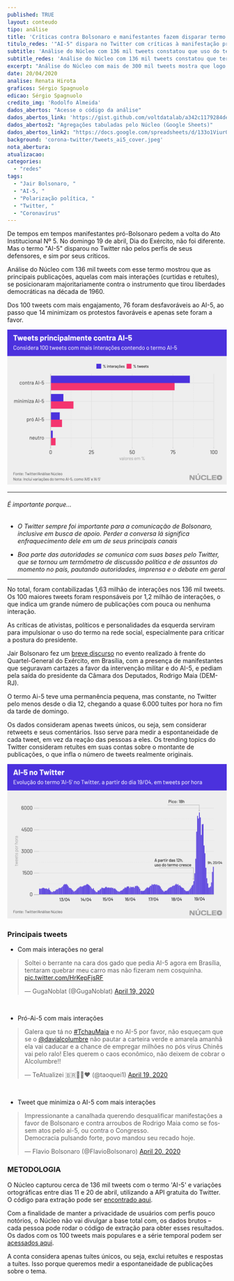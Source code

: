 ```yaml
---
published: TRUE
layout: conteudo
tipo: análise
title: 'Críticas contra Bolsonaro e manifestantes fazem disparar termo "AI-5" no Twitter'
titulo_redes: '"AI-5" dispara no Twitter com críticas à manifestação pró-Bolsonaro'
subtitle: 'Análise do Núcleo com 136 mil tweets constatou que uso do termo foi impulsionado principalmente por críticas feitas pela esquerda à manifestação no Dia do Exército'
subtitle_redes: 'Análise do Núcleo com 136 mil tweets constatou que termo foi impulsionado principalmente por críticas feitas da esquerda'
excerpt: "Análise do Núcleo com mais de 300 mil tweets mostra que logo após publicação de Mandetta anunciando sua saída do governo há um pico de tweets negativos muito superior a positivos, continuando assim por algumas horas."
date: 20/04/2020
analise: Renata Hirota
graficos: Sérgio Spagnuolo
edicao: Sérgio Spagnuolo
credito_img: 'Rodolfo Almeida'
dados_abertos: "Acesse o código da análise"
dados_abertos_link: 'https://gist.github.com/voltdatalab/a342c1179284deafa5c508dad33373f5'
dados_abertos2: "Agregações tabuladas pelo Núcleo (Google Sheets)"
dados_abertos_link2: "https://docs.google.com/spreadsheets/d/133o1ViurOcQUIiE21l2lMRCCEvvp6W_tCxya6hiioFY/edit?usp=sharing"
background: 'corona-twitter/tweets_ai5_cover.jpeg'
nota_abertura:
atualizacao:
categories:
  - "redes"
tags:
  - "Jair Bolsonaro, "
  - "AI-5, "
  - "Polarização política, "
  - "Twitter, "
  - "Coronavírus"
---
```


De tempos em tempos manifestantes pró-Bolsonaro pedem a volta do Ato Institucional Nº 5. No domingo 19 de abril, Dia do Exército, não foi diferente. Mas o termo "AI-5" disparou no Twitter não pelos perfis de seus defensores, e sim por seus críticos.

Análise do Núcleo com 136 mil tweets com esse termo mostrou que as principais publicações, aquelas com mais interações (curtidas e retuítes), se posicionaram majoritariamente contra o instrumento que tirou liberdades democráticas na década de 1960.

Dos 100 tweets com mais engajamento, 76 foram desfavoráveis ao AI-5, ao passo que 14 minimizam os protestos favoráveis e apenas sete foram a favor.

![top 100 tweets categorizados](../img/corona-twitter/tweets_ai5_pct.png)

---

###### É importante porque...

- *O Twitter sempre foi importante para a comunicação de Bolsonaro, inclusive em busca de apoio. Perder a conversa lá significa enfraquecimento dele em um de seus principais canais*

- *Boa parte das autoridades se comunica com suas bases pelo Twitter, que se tornou um termômetro de discussão política e de assuntos do momento no país, pautando autoridades, imprensa e o debate em geral*


---

No total, foram contabilizadas 1,63 milhão de interações nos 136 mil tweets. Os 100 maiores tweets foram responsáveis por 1,2 milhão de interações, o que indica um grande número de publicações com pouca ou nenhuma interação.

As críticas de ativistas, políticos e personalidades da esquerda serviram para impulsionar o uso do termo na rede social, especialmente para criticar a postura do presidente.

Jair Bolsonaro fez um [breve discurso](https://www.poder360.com.br/governo/bolsonaro-discursa-em-ato-com-pauta-a-favor-do-ai-5-e-contra-o-congresso/) no evento realizado à frente do Quartel-General do Exército, em Brasília, com a presença de manifestantes que seguravam cartazes a favor da intervenção militar e do AI-5, e pediam pela saída do presidente da Câmara dos Deputados, Rodrigo Maia (DEM-RJ).

O termo Ai-5 teve uma permanência pequena, mas constante, no Twitter pelo menos desde o dia 12, chegando a quase 6.000 tuítes por hora no fim da tarde de domingo.

Os dados consideram apenas tweets únicos, ou seja, sem considerar retweets e seus comentários. Isso serve para medir a espontaneidade de cada tweet, em vez da reação das pessoas a eles. Os trending topics do Twitter consideram retuítes em suas contas sobre o montante de publicações, o que infla o número de tweets realmente originais.


![serie tempora de tweets](../img/corona-twitter/tweets_ai5_temporal.png)

### Principais tweets

- Com mais interações no geral

<blockquote class="twitter-tweet"><p lang="pt" dir="ltr">Soltei o berrante na cara dos gado que pedia AI-5 agora em Brasília, tentaram quebrar meu carro mas não fizeram nem cosquinha. <a href="https://t.co/HrKepFjsRF">pic.twitter.com/HrKepFjsRF</a></p>&mdash; GugaNoblat (@GugaNoblat) <a href="https://twitter.com/GugaNoblat/status/1251936367975825413?ref_src=twsrc%5Etfw">April 19, 2020</a></blockquote> <script async src="https://platform.twitter.com/widgets.js" charset="utf-8"></script>

<br>

- Pró-Ai-5 com mais interações

<blockquote class="twitter-tweet"><p lang="pt" dir="ltr">Galera que tá no <a href="https://twitter.com/hashtag/TchauMaia?src=hash&amp;ref_src=twsrc%5Etfw">#TchauMaia</a> e no AI-5 por favor, não esqueçam que se o <a href="https://twitter.com/davialcolumbre?ref_src=twsrc%5Etfw">@davialcolumbre</a> não pautar a carteira verde e amarela amanhã ela vai caducar e a chance de empregar milhões no pós vírus Chinês vai pelo ralo! Eles querem o caos econômico, não deixem de cobrar o Alcolumbre!!</p>&mdash; TeAtualizei 🇧🇷👊🏻❤️ (@taoquei1) <a href="https://twitter.com/taoquei1/status/1251938884923142145?ref_src=twsrc%5Etfw">April 19, 2020</a></blockquote> <script async src="https://platform.twitter.com/widgets.js" charset="utf-8"></script>

<br>

- Tweet que minimiza o AI-5 com mais interações

<blockquote class="twitter-tweet"><p lang="pt" dir="ltr">Impressionante a canalhada querendo desqualificar manifestações a favor de Bolsonaro e contra arroubos de Rodrigo Maia como se fossem atos pelo ai-5, ou contra o Congresso.<br>Democracia pulsando forte, povo mandou seu recado hoje.</p>&mdash; Flavio Bolsonaro (@FlavioBolsonaro) <a href="https://twitter.com/FlavioBolsonaro/status/1252030404179243011?ref_src=twsrc%5Etfw">April 20, 2020</a></blockquote> <script async src="https://platform.twitter.com/widgets.js" charset="utf-8"></script>


### METODOLOGIA

O Núcleo capturou cerca de 136 mil tweets com o termo 'AI-5' e variações ortográficas entre dias 11 e 20 de abril, utilizando a API gratuita do Twitter. O código para extração pode ser [encontrado aqui](https://gist.github.com/voltdatalab/a342c1179284deafa5c508dad33373f5).

Com a finalidade de manter a privacidade de usuários com perfis pouco notórios, o Núcleo não vai divulgar a base total com, os dados brutos – cada pessoa pode rodar o código de extração para obter esses resultados. Os dados com os 100 tweets mais populares e a série temporal podem ser [acessados aqui](https://docs.google.com/spreadsheets/d/1EotNWi6V4iTwa8ck3TV6AVmssT6qmQ3Ax8unn5WoxvU/edit?usp=sharing).

A conta considera apenas tuítes únicos, ou seja, exclui retuítes e respostas a tuítes. Isso porque queremos medir a espontaneidade de publicações sobre o tema.
